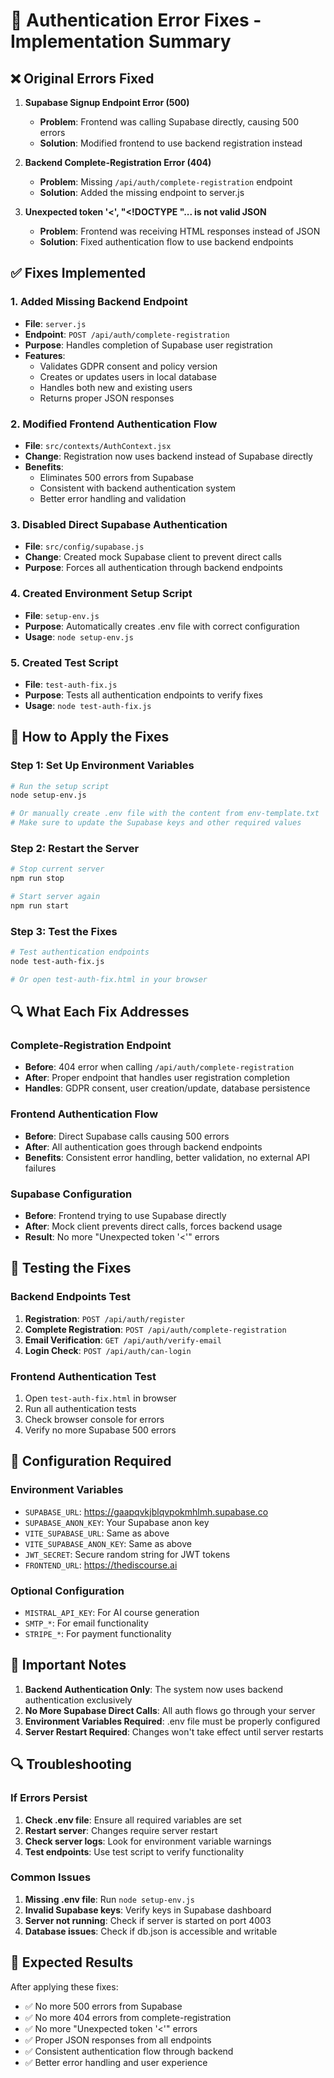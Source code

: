 # 🔧 Authentication Error Fixes - Implementation Summary

## ❌ Original Errors Fixed

1. **Supabase Signup Endpoint Error (500)**
   - **Problem**: Frontend was calling Supabase directly, causing 500 errors
   - **Solution**: Modified frontend to use backend registration instead

2. **Backend Complete-Registration Error (404)**
   - **Problem**: Missing `/api/auth/complete-registration` endpoint
   - **Solution**: Added the missing endpoint to server.js

3. **Unexpected token '<', "<!DOCTYPE "... is not valid JSON**
   - **Problem**: Frontend was receiving HTML responses instead of JSON
   - **Solution**: Fixed authentication flow to use backend endpoints

## ✅ Fixes Implemented

### 1. Added Missing Backend Endpoint
- **File**: `server.js`
- **Endpoint**: `POST /api/auth/complete-registration`
- **Purpose**: Handles completion of Supabase user registration
- **Features**:
  - Validates GDPR consent and policy version
  - Creates or updates users in local database
  - Handles both new and existing users
  - Returns proper JSON responses

### 2. Modified Frontend Authentication Flow
- **File**: `src/contexts/AuthContext.jsx`
- **Change**: Registration now uses backend instead of Supabase directly
- **Benefits**:
  - Eliminates 500 errors from Supabase
  - Consistent with backend authentication system
  - Better error handling and validation

### 3. Disabled Direct Supabase Authentication
- **File**: `src/config/supabase.js`
- **Change**: Created mock Supabase client to prevent direct calls
- **Purpose**: Forces all authentication through backend endpoints

### 4. Created Environment Setup Script
- **File**: `setup-env.js`
- **Purpose**: Automatically creates .env file with correct configuration
- **Usage**: `node setup-env.js`

### 5. Created Test Script
- **File**: `test-auth-fix.js`
- **Purpose**: Tests all authentication endpoints to verify fixes
- **Usage**: `node test-auth-fix.js`

## 🚀 How to Apply the Fixes

### Step 1: Set Up Environment Variables
```bash
# Run the setup script
node setup-env.js

# Or manually create .env file with the content from env-template.txt
# Make sure to update the Supabase keys and other required values
```

### Step 2: Restart the Server
```bash
# Stop current server
npm run stop

# Start server again
npm run start
```

### Step 3: Test the Fixes
```bash
# Test authentication endpoints
node test-auth-fix.js

# Or open test-auth-fix.html in your browser
```

## 🔍 What Each Fix Addresses

### Complete-Registration Endpoint
- **Before**: 404 error when calling `/api/auth/complete-registration`
- **After**: Proper endpoint that handles user registration completion
- **Handles**: GDPR consent, user creation/update, database persistence

### Frontend Authentication Flow
- **Before**: Direct Supabase calls causing 500 errors
- **After**: All authentication goes through backend endpoints
- **Benefits**: Consistent error handling, better validation, no external API failures

### Supabase Configuration
- **Before**: Frontend trying to use Supabase directly
- **After**: Mock client prevents direct calls, forces backend usage
- **Result**: No more "Unexpected token '<'" errors

## 🧪 Testing the Fixes

### Backend Endpoints Test
1. **Registration**: `POST /api/auth/register`
2. **Complete Registration**: `POST /api/auth/complete-registration`
3. **Email Verification**: `GET /api/auth/verify-email`
4. **Login Check**: `POST /api/auth/can-login`

### Frontend Authentication Test
1. Open `test-auth-fix.html` in browser
2. Run all authentication tests
3. Check browser console for errors
4. Verify no more Supabase 500 errors

## 🔧 Configuration Required

### Environment Variables
- `SUPABASE_URL`: https://gaapqvkjblqvpokmhlmh.supabase.co
- `SUPABASE_ANON_KEY`: Your Supabase anon key
- `VITE_SUPABASE_URL`: Same as above
- `VITE_SUPABASE_ANON_KEY`: Same as above
- `JWT_SECRET`: Secure random string for JWT tokens
- `FRONTEND_URL`: https://thediscourse.ai

### Optional Configuration
- `MISTRAL_API_KEY`: For AI course generation
- `SMTP_*`: For email functionality
- `STRIPE_*`: For payment functionality

## 🚨 Important Notes

1. **Backend Authentication Only**: The system now uses backend authentication exclusively
2. **No More Supabase Direct Calls**: All auth flows go through your server
3. **Environment Variables Required**: .env file must be properly configured
4. **Server Restart Required**: Changes won't take effect until server restarts

## 🔍 Troubleshooting

### If Errors Persist
1. **Check .env file**: Ensure all required variables are set
2. **Restart server**: Changes require server restart
3. **Check server logs**: Look for environment variable warnings
4. **Test endpoints**: Use test script to verify functionality

### Common Issues
1. **Missing .env file**: Run `node setup-env.js`
2. **Invalid Supabase keys**: Verify keys in Supabase dashboard
3. **Server not running**: Check if server is started on port 4003
4. **Database issues**: Check if db.json is accessible and writable

## 🎯 Expected Results

After applying these fixes:
- ✅ No more 500 errors from Supabase
- ✅ No more 404 errors from complete-registration
- ✅ No more "Unexpected token '<'" errors
- ✅ Proper JSON responses from all endpoints
- ✅ Consistent authentication flow through backend
- ✅ Better error handling and user experience

